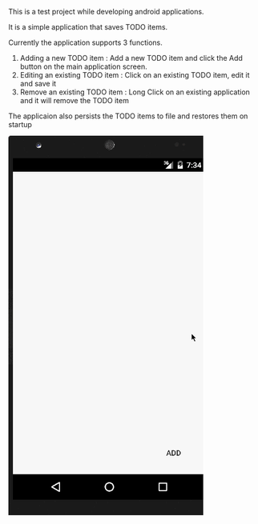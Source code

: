 This is a test project while developing android applications.

It is a simple application that saves TODO items.

Currently the application supports 3 functions.

1) Adding a new TODO item : Add a new TODO item and click the Add button on the main application screen.<br>
2) Editing an existing TODO item : Click on an existing TODO item, edit it and save it<br>
3) Remove an existing TODO item : Long Click on an existing application and it will remove the TODO item<br>

The applicaion also persists the TODO items to file and restores them on startup

![Video Walkthrough](demo.gif)